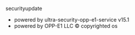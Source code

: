 securityupdate
- powered by  ultra-security-opp-e1-service v15.1 
- powered by OPP-E1 LLC © copyrighted os 